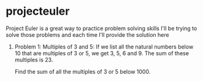 # projecteuler

Project Euler is a great way to practice problem solving skills
I'll be trying to solve those problems and each time I'll provide the solution here

1. Problem 1: Multiples of 3 and 5:
   If we list all the natural numbers below 10 that are multiples of 3 or 5, we get 3, 5, 6 and 9. The sum of these multiples is 23.

   Find the sum of all the multiples of 3 or 5 below 1000.
